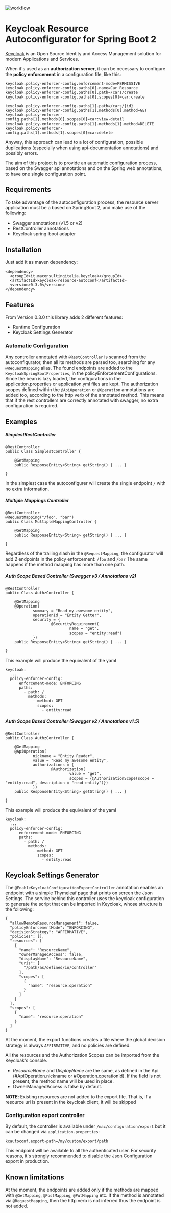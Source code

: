 ![workflow](https://github.com/marciprete/keycloak-resource-autoconf/actions/workflows/maven.yml/badge.svg)


# Keycloak Resource Autoconfigurator for Spring Boot 2 

[Keycloak](https://www.keycloak.org) is an Open Source Identity and Access Management solution for modern Applications and Services.

When it's used as an **authorization server**, it can be necessary to configure the **policy enforcement** in a configuration file, like this:
```
keycloak.policy-enforcer-config.enforcement-mode=PERMISSIVE
keycloak.policy-enforcer-config.paths[0].name=Car Resource
keycloak.policy-enforcer-config.paths[0].path=/cars/create
keycloak.policy-enforcer-config.paths[0].scopes[0]=car:create

keycloak.policy-enforcer-config.paths[1].path=/cars/{id}
keycloak.policy-enforcer-config.paths[1].methods[0].method=GET
keycloak.policy-enforcer-config.paths[1].methods[0].scopes[0]=car:view-detail
keycloak.policy-enforcer-config.paths[1].methods[1].method=DELETE
keycloak.policy-enforcer-config.paths[1].methods[1].scopes[0]=car:delete
```

Anyway, this approach can lead to a lot of configuration, possible duplications (especially when using api-documentation annotations)
and possibly errors.
  
The aim of this project is to provide an automatic configuration process, based on the Swagger api annotations and on the 
 Spring web annotations, to have one single configuration point.


## Requirements
To take advantage of the autoconfiguration process, the resource server application must be a based on SpringBoot 2, 
and make use of the following:
  * Swagger annotations (v1.5 or v2)
  * RestController annotations
  * Keycloak spring-boot adapter

## Installation
Just add it as maven dependency:
```
<dependency>
  <groupId>it.maconsultingitalia.keycloak</groupId>
  <artifactId>keycloak-resource-autoconf</artifactId>
  <version>0.3.0</version>
</dependency>
```

## Features
From Version 0.3.0 this library adds 2 different features:

  * Runtime Configuration
  * Keycloak Settings Generator

### Automatic Configuration
Any controller annotated with `@RestController` is scanned from the autoconfigurator, then all its methods are parsed too,
searching for any `@RequestMapping` alias.
The found endpoints are added to the `KeycloakSpringBootProperties`, in the policyEnforcementConfigurations.
Since the bean is lazy loaded, the configurations in the application.properties or application.yml files are kept.
The authorization scopes defined within the `@ApiOperation` or `@Operation` annotations are added too, according to the http verb of the 
annotated method. This means that if the rest controllers are correctly annotated with swagger, no extra configuration is required.

## Examples
##### SimplestRestController
```
@RestController
public Class SimplestController {

    @GetMapping
    public ResponseEntity<String> getString() { ... }

}
```
In the simplest case the autoconfigurer will create the single endpoint `/` with no extra information.

##### Multiple Mappings Controller
```
@RestController
@RequestMapping("/foo", "bar")
public Class MultipleMappingController {

    @GetMapping
    public ResponseEntity<String> getString() { ... }

}
```
Regardless of the trailing slash in the `@RequestMapping`, the configurator will add 2 endpoints in the policy enforcement:
`/foo` and `/bar`
The same happens if the method mapping has more than one path.

##### Auth Scope Based Controller (Swagger v3 / Annotations v2)
```
@RestController
public Class AuthzController {

    @GetMapping
    @Operation(
            summary = "Read my awesome entity",
            operationId = "Entity Getter",
            security = {
                    @SecurityRequirement(
                            name = "get",
                            scopes = "entity:read")
            })
    public ResponseEntity<String> getString() { ... }

}
```
This example will produce the equivalent of the yaml
```
keycloak:
  ...
  policy-enforcer-config:
      enforcement-mode: ENFORCING
      paths:
        - path: /
          methods:
            - method: GET
              scopes:
                - entity:read
```

##### Auth Scope Based Controller (Swagger v2 / Annotations v1.5)
```
@RestController
public Class AuthzController {

    @GetMapping
    @ApiOperation(
            nickname = "Entity Reader",
            value = "Read my awesome entity",
            authorizations = {
                    @Authorization(
                            value = "get",
                            scopes = {@AuthorizationScope(scope = "entity:read", description = "read entity")})
            })
    public ResponseEntity<String> getString() { ... }

}
```
This example will produce the equivalent of the yaml
```
keycloak:
  ...
  policy-enforcer-config:
      enforcement-mode: ENFORCING
      paths:
        - path: /
          methods:
            - method: GET
              scopes:
                - entity:read
```

## Keycloak Settings Generator

The `@EnableKeycloakConfigurationExportController` annotation enables an endpoint with a simple Thymeleaf page
that prints on screen the Json Settings.
The service behind this controller uses the keycloak configuration to generate the script that can be imported in 
Keycloak, whose structure is the following:
```
{
  "allowRemoteResourceManagement": false,
  "policyEnforcementMode": "ENFORCING",
  "decisionStrategy": "AFFIRMATIVE",
  "policies": [],
  "resources": [
    {
      "name": "ResourceName",
      "ownerManagedAccess": false,
      "displayName": "ResourceName",
      "uris": [
        "/path/as/defined/in/controller"
      ],
      "scopes": [
        {
          "name": "resource:operation"
        }
      ]
    }
  ],
  "scopes": [
    {
      "name": "resource:operation"
    }
  ]
}
```
At the moment, the export functions creates a file where the global decision strategy is always `AFFIRMATIVE`,
 and no policies are defined.

All the resources and the Authorization Scopes can be imported from the Keycloak's console.

  * _ResourceName_ and _DisplayName_ are the same, as defined in the Api (#ApiOperation.nickname or #Operation.operationId).
  If the field is not present, the method name will be used in place.
  * OwnerManagedAccess is false by default.

**NOTE**: Existing resources are not added to the export file. That is, if a resource uri is present in the keycloak client, 
it will be skipped

### Configuration export controller 
By default, the controller is available under `/mac/configuration/export` but it can be changed via `application.properties`:
```
kcautoconf.export-path=/my/custom/export/path
```
This endpoint will be available to all the authenticated user. For security reasons, it's strongly recommended to disable
the Json Configuration export in production. 

## Known limitations
At the moment, the endpoints are added only if the methods are mapped with `@GetMapping`, `@PostMapping`, `@PutMapping` etc.
If the method is annotated via `@RequestMapping`, then the http verb is not inferred thus the endpoint is not added. 
   
